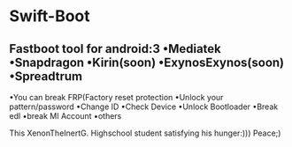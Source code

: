# Swift-Boot
Fastboot tool for android:3
•Mediatek
•Snapdragon
•Kirin(soon)
•ExynosExynos(soon)
•Spreadtrum
 ------------------------
•You can break FRP(Factory reset protection 
•Unlock your pattern/password
•Change ID
•Check Device
•Unlock Bootloader
•Break edl
•break MI Account
•others

This XenonTheInertG. Highschool student satisfying his hunger:)))
Peace;)


